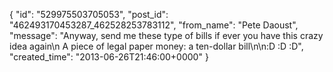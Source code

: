 {
   "id": "529975503705053",
   "post_id": "462493170453287_462528253783112",
   "from_name": "Pete Daoust",
   "message": "Anyway, send me these type of bills if ever you have this crazy idea again\n A piece of legal paper money: a ten-dollar bill\n\n:D :D :D",
   "created_time": "2013-06-26T21:46:00+0000"
 }
